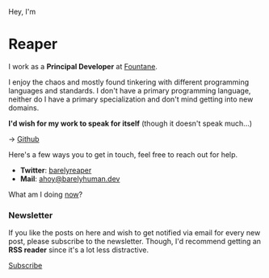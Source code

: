 Hey, I'm <h1>Reaper</h1>

I work as a **Principal Developer** at [Fountane](https://fountane.com).

I enjoy the chaos and mostly found tinkering with different programming languages
and standards. I don't have a primary programming language, neither do I have a primary
specialization and don't mind getting into new domains.

**I'd wish for my work to speak for itself** (though it doesn't speak much...)

&rarr; [Github](https://github.com/barelyhuman)

Here's a few ways you to get in touch, feel free to reach out for help.

- **Twitter**: [barelyreaper](https://twitter.com/barelyreaper)
- **Mail**: [ahoy@barelyhuman.dev](mailto:ahoy@barelyhuman.dev)

What am I doing [now](/now)?

### Newsletter

<section>
<p>
If you like the posts on here and wish to get notified via email for every new post, please
subscribe to
the newsletter. Though, I'd recommend getting an <strong>RSS reader</strong> since it's a lot less
distractive.
</p>
<a href="https://buttondown.email/barelyhuman/"> Subscribe </a>
</section>
